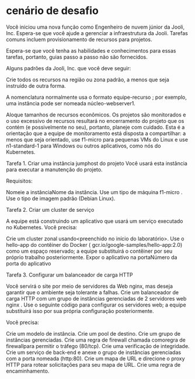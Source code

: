 
# cenário de desafio

Você iniciou uma nova função como Engenheiro de nuvem júnior da Jooli, Inc. 
Espera-se que você ajude a gerenciar a infraestrutura da Jooli. 
Tarefas comuns incluem provisionamento de recursos para projetos.

Espera-se que você tenha as habilidades e conhecimentos para essas tarefas, 
portanto, guias passo a passo não são fornecidos.

Alguns padrões da Jooli, Inc. que você deve seguir:

Crie todos os recursos na região ou zona padrão, a menos que seja instruído de outra forma.

A nomenclatura normalmente usa o formato equipe-recurso ; por exemplo, uma instância pode ser nomeada núcleo-webserver1.


Aloque tamanhos de recursos econômicos. Os projetos são monitorados e o uso excessivo de recursos resultará no encerramento do projeto
que os contém (e possivelmente no seu), portanto, planeje com cuidado. Esta é a orientação que a equipe de monitoramento está disposta
a compartilhar: a menos que seja orientado, use f1-micro para pequenas VMs do Linux e use n1-standard-1 para Windows ou outros aplicativos, como nós do Kubernetes.

Tarefa 1. 
Criar uma instância jumphost do projeto
Você usará esta instância para executar a manutenção do projeto.

Requisitos:

Nomeie a instânciaNome da instância.
Use um tipo de máquina f1-micro .
Use o tipo de imagem padrão (Debian Linux).

Tarefa 2.
Criar um cluster de serviço 

A equipe está construindo um aplicativo que usará um serviço executado no Kubernetes. Você precisa:

Crie um cluster zonal usando<preenchido no início do laboratório>.
Use o hello-app do contêiner do Docker ( gcr.io/google-samples/hello-app:2.0) como um espaço reservado;
a equipe substituirá o contêiner por seu próprio trabalho posteriormente.
Expor o aplicativo na portaNúmero da porta do aplicativo

Tarefa 3. 
Configurar um balanceador de carga HTTP

Você servirá o site por meio de servidores da Web nginx, mas deseja garantir que o ambiente seja tolerante a falhas. 
Crie um balanceador de carga HTTP com um grupo de instâncias gerenciadas de 2 servidores web nginx . 
Use o seguinte código para configurar os servidores web; 
a equipe substituirá isso por sua própria configuração posteriormente.

Você precisa:

Crie um modelo de instância.
Crie um pool de destino.
Crie um grupo de instâncias gerenciadas.
Crie uma regra de firewall chamada comoregra de firewallpara permitir o tráfego (80/tcp).
Crie uma verificação de integridade.
Crie um serviço de back-end e anexe o grupo de instâncias gerenciadas com a porta nomeada (http:80).
Crie um mapa de URL e direcione o proxy HTTP para rotear solicitações para seu mapa de URL.
Crie uma regra de encaminhamento. 
